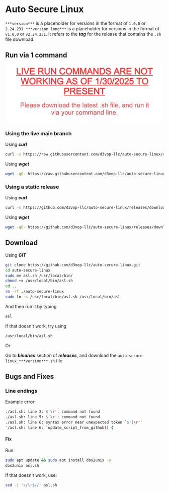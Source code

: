 # Auto Secure Linux

`***version***` is a placeholder for versions in the format of `1.0.0` or `2.24.231`.
`***version_long***` is a placeholder for versions in the format of `v1.0.0` or `v2.24.231`. It refers to the ***tag*** for the release that contains the `.sh` file download.

## Run via 1 command

<center>

![](.github/assets/954dd18e-665e-4022-8dd0-974f2791d9cc.png)

</center>

### Using the live main branch

Using ***curl***
```bash
curl -s https://raw.githubusercontent.com/d3vop-llc/auto-secure-linux/refs/heads/main/asl.sh | bash
```

Using ***wget***
```bash
wget -qO- https://raw.githubusercontent.com/d3vop-llc/auto-secure-linux/refs/heads/main/asl.sh | bash
```

### Using a static release

Using ***curl***
```bash
curl -s https://github.com/d3vop-llc/auto-secure-linux/releases/download/***version_long***/auto-secure-linux_***version***.sh | bash
```

Using ***wget***
```bash
wget -qO- https://github.com/d3vop-llc/auto-secure-linux/releases/download/***version_long***/auto-secure-linux_***version***.sh | bash
```

## Download

Using ***GIT***
```bash
git clone https://github.com/d3vop-llc/auto-secure-linux.git
cd auto-secure-linux
sudo mv asl.sh /usr/local/bin/
chmod +x /usr/local/bin/asl.sh
cd ..
rm -rf ./auto-secure-linux
sudo ln -s /usr/local/bin/asl.sh /usr/local/bin/asl
```

And then run it by typing
```bash
asl
```
If that doesn't work, try using
```bash
/usr/local/bin/asl.sh
```

Or

Go to ***binaries*** section of ***releases***, and download the `auto-secure-linux_***version***.sh` file

## Bugs and Fixes

### Line endings

Example error:
```bash
./asl.sh: line 2: $'\r': command not found
./asl.sh: line 5: $'\r': command not found
./asl.sh: line 6: syntax error near unexpected token `$'{\r''
'/asl.sh: line 6: `update_script_from_github() {
```

#### Fix

Run:
```bash
sudo apt update && sudo apt install dos2unix -y
dos2unix asl.sh
```

If that doesn't work, use:
```bash
sed -i 's/\r$//' asl.sh
```